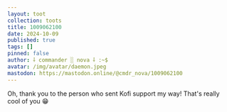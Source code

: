 ```yaml
---
layout: toot
collection: toots
title: 1009062100
date: 2024-10-09
published: true
tags: []
pinned: false
author: ⸸ commander ░ nova ⸸ :~$
avatar: /img/avatar/daemon.jpeg
mastodon: https://mastodon.online/@cmdr_nova/1009062100
---
```


Oh, thank you to the person who sent Kofi support my way! That's really cool of you 😁
